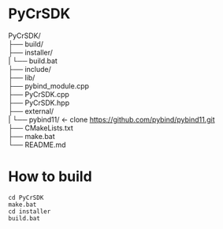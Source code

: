 # PyCrSDK  

PyCrSDK/  
├── build/  
├── installer/  
|    └── build.bat  
├── include/  
├── lib/  
├── pybind_module.cpp  
├── PyCrSDK.cpp  
├── PyCrSDK.hpp  
├── external/  
|    └── pybind11/    ← clone  https://github.com/pybind/pybind11.git  
├── CMakeLists.txt  
├── make.bat  
└── README.md  

# How to build
```
cd PyCrSDK
make.bat
cd installer
build.bat
```
